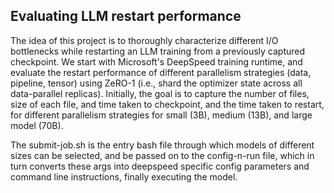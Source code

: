 ## Evaluating LLM restart performance
The idea of this project is to thoroughly characterize different I/O bottlenecks while restarting an LLM training from a previously captured checkpoint. 
We start with Microsoft's DeepSpeed training runtime, and evaluate the restart performance of different parallelism strategies (data, pipeline, tensor) using ZeRO-1 (i.e., shard the optimizer state across all data-parallel replicas). Initially, the goal is to capture the number of files, size of each file, and time taken to checkpoint, and the time taken to restart, for different parallelism strategies for small (3B), medium (13B), and large model (70B).

The submit-job.sh is the entry bash file through which models of different sizes can be selected, and be passed on to the config-n-run file, which in turn converts these args into deepspeed specific config parameters and command line instructions, finally executing the model.

